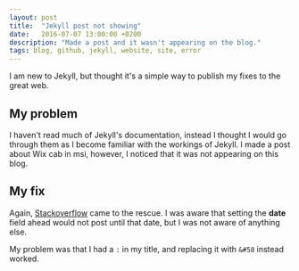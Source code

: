 ```yaml
---
layout: post
title:  "Jekyll post not showing"
date:   2016-07-07 13:00:00 +0200
description: "Made a post and it wasn't appearing on the blog."
tags: blog, github, jekyll, website, site, error
---
```

I am new to Jekyll, but thought it's a simple way to publish my fixes to the great web.

## My problem
I haven't read much of Jekyll's documentation, instead I thought I would go through them as I become familiar with the workings of Jekyll.
I made a post about Wix cab in msi, however, I noticed that it was not appearing on this blog.

## My fix
Again, [Stackoverflow](https://stackoverflow.com/questions/30625044/jekyll-post-not-generated) came to the rescue. I was aware that setting the **date** field ahead would not post until that date, but I was not aware of anything else.

My problem was that I had a ```:``` in my title, and replacing it with ```&#58``` instead worked.

